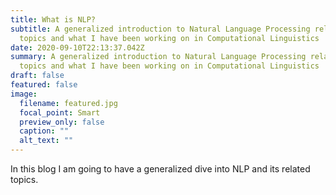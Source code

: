 ```yaml
---
title: What is NLP?
subtitle: A generalized introduction to Natural Language Processing related
  topics and what I have been working on in Computational Linguistics
date: 2020-09-10T22:13:37.042Z
summary: A generalized introduction to Natural Language Processing related
  topics and what I have been working on in Computational Linguistics
draft: false
featured: false
image:
  filename: featured.jpg
  focal_point: Smart
  preview_only: false
  caption: ""
  alt_text: ""
---
```

In this blog I am going to have a generalized dive into NLP and its related topics.